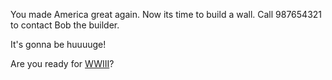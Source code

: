 You made America great again. Now its time to build a wall. Call 987654321 to contact Bob the builder.

It's gonna be huuuuge!

Are you ready for [WWIII](english/WWIII/WWIII.md)?
